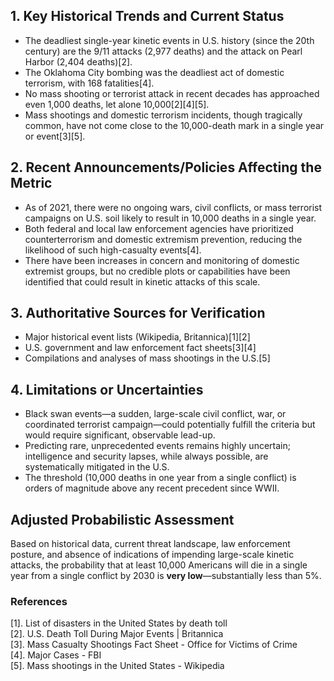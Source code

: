 ## 1. Key Historical Trends and Current Status

- The deadliest single-year kinetic events in U.S. history (since the 20th century) are the 9/11 attacks (2,977 deaths) and the attack on Pearl Harbor (2,404 deaths)[2].
- The Oklahoma City bombing was the deadliest act of domestic terrorism, with 168 fatalities[4].
- No mass shooting or terrorist attack in recent decades has approached even 1,000 deaths, let alone 10,000[2][4][5].
- Mass shootings and domestic terrorism incidents, though tragically common, have not come close to the 10,000-death mark in a single year or event[3][5].

## 2. Recent Announcements/Policies Affecting the Metric

- As of 2021, there were no ongoing wars, civil conflicts, or mass terrorist campaigns on U.S. soil likely to result in 10,000 deaths in a single year.
- Both federal and local law enforcement agencies have prioritized counterterrorism and domestic extremism prevention, reducing the likelihood of such high-casualty events[4].
- There have been increases in concern and monitoring of domestic extremist groups, but no credible plots or capabilities have been identified that could result in kinetic attacks of this scale.

## 3. Authoritative Sources for Verification

- Major historical event lists (Wikipedia, Britannica)[1][2]
- U.S. government and law enforcement fact sheets[3][4]
- Compilations and analyses of mass shootings in the U.S.[5]

## 4. Limitations or Uncertainties

- Black swan events—a sudden, large-scale civil conflict, war, or coordinated terrorist campaign—could potentially fulfill the criteria but would require significant, observable lead-up.
- Predicting rare, unprecedented events remains highly uncertain; intelligence and security lapses, while always possible, are systematically mitigated in the U.S.
- The threshold (10,000 deaths in one year from a single conflict) is orders of magnitude above any recent precedent since WWII.

## Adjusted Probabilistic Assessment

Based on historical data, current threat landscape, law enforcement posture, and absence of indications of impending large-scale kinetic attacks, the probability that at least 10,000 Americans will die in a single year from a single conflict by 2030 is **very low**—substantially less than 5%.

### References

[1]. List of disasters in the United States by death toll  
[2]. U.S. Death Toll During Major Events | Britannica  
[3]. Mass Casualty Shootings Fact Sheet - Office for Victims of Crime  
[4]. Major Cases - FBI  
[5]. Mass shootings in the United States - Wikipedia
